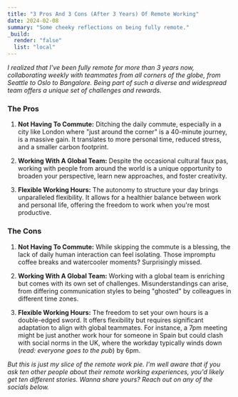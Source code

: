 ```yaml
---
title: "3 Pros And 3 Cons (After 3 Years) Of Remote Working"
date: 2024-02-08
summary: "Some cheeky reflections on being fully remote."
_build:
  render: "false"
  list: "local"
---
```


_I realized that I've been fully remote for more than 3 years now, collaborating weekly with teammates from all corners of the globe, from Seattle to Oslo to Bangalore. Being part of such a diverse and widespread team offers a unique set of challenges and rewards._

### The Pros

1. **Not Having To Commute:** Ditching the daily commute, especially in a city like London where "just around the corner" is a 40-minute journey, is a massive gain. It translates to more personal time, reduced stress, and a smaller carbon footprint.

1. **Working With A Global Team:** Despite the occasional cultural faux pas, working with people from around the world is a unique opportunity to broaden your perspective, learn new approaches, and foster creativity.

1. **Flexible Working Hours:** The autonomy to structure your day brings unparalleled flexibility. It allows for a healthier balance between work and personal life, offering the freedom to work when you're most productive.

### The Cons

1. **Not Having To Commute:** While skipping the commute is a blessing, the lack of daily human interaction can feel isolating. Those impromptu coffee breaks and watercooler moments? Surprisingly missed.

2. **Working With A Global Team:** Working with a global team is enriching but comes with its own set of challenges. Misunderstandings can arise, from differing communication styles to being "ghosted" by colleagues in different time zones.

3. **Flexible Working Hours:** The freedom to set your own hours is a double-edged sword. It offers flexibility but requires significant adaptation to align with global teammates. For instance, a 7pm meeting might be just another work hour for someone in Spain but could clash with social norms in the UK, where the workday typically winds down (_read: everyone goes to the pub_) by 6pm.

_But this is just my slice of the remote work pie. I'm well aware that if you ask ten other people about their remote working experiences, you'd likely get ten different stories. Wanna share yours? Reach out on any of the socials below._
